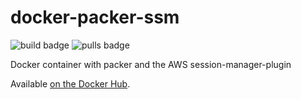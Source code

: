 # docker-packer-ssm

![build badge](https://img.shields.io/docker/cloud/build/skeggse/packer-ssm) ![pulls badge](https://img.shields.io/docker/pulls/skeggse/packer-ssm.svg)

Docker container with packer and the AWS session-manager-plugin

Available [on the Docker Hub](https://hub.docker.com/r/skeggse/packer-ssm).
